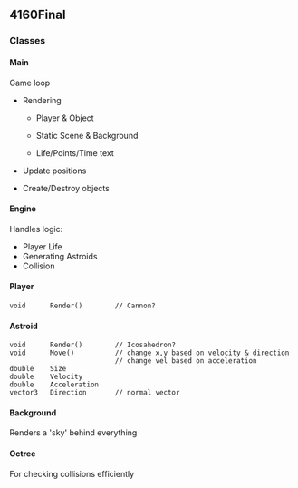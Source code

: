 ## 4160Final

### Classes

#### Main

Game loop
* Rendering

  * Player & Object
  
  * Static Scene & Background
  
  * Life/Points/Time text
* Update positions
* Create/Destroy objects

#### Engine

Handles logic:
* Player Life
* Generating Astroids
* Collision

#### Player

```
void      Render()        // Cannon?
```

#### Astroid

```
void      Render()        // Icosahedron?
void      Move()          // change x,y based on velocity & direction
                          // change vel based on acceleration
double    Size
double    Velocity
double    Acceleration
vector3   Direction       // normal vector 
```

#### Background

Renders a 'sky' behind everything

#### Octree

For checking collisions efficiently
